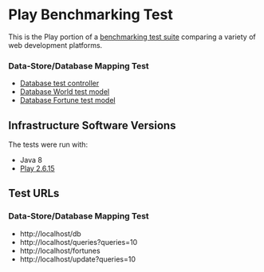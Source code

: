 # Play Benchmarking Test

This is the Play portion of a [benchmarking test suite](../) comparing a variety of web development platforms.

### Data-Store/Database Mapping Test

* [Database test controller](app/controllers/Application.java)
* [Database World test model](app/models/World.java)
* [Database Fortune test model](app/models/Fortune.java)

## Infrastructure Software Versions
The tests were run with:

* Java 8
* [Play 2.6.15](https://www.playframework.com/)

## Test URLs
### Data-Store/Database Mapping Test

* http://localhost/db
* http://localhost/queries?queries=10
* http://localhost/fortunes
* http://localhost/update?queries=10
